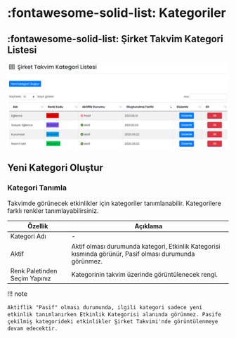 # :fontawesome-solid-list: Kategoriler

## :fontawesome-solid-list: Şirket Takvim Kategori Listesi

![](./images/kategoriListesi.png)

## Yeni Kategori Oluştur

### <a name="haber-tanimla"></a>Kategori Tanımla

Takvimde görünecek etkinlikler için kategoriler tanımlanabilir. Kategorilere farklı renkler tanımlayabilirsiniz.

| Özellik                       | Açıklama                                                     |
| ----------------------------- | ------------------------------------------------------------ |
| Kategori Adı                  | -                                                            |
| Aktif                         | Aktif olması durumunda kategori, Etkinlik Kategorisi kısmında görünür, Pasif olması durumunda görünmez. |
| Renk Paletinden Seçim Yapınız | Kategorinin takvim üzerinde görüntülenecek rengi.            |

!!! note

    Aktiflik "Pasif" olması durumunda, ilgili kategori sadece yeni etkinlik tanımlanırken Etkinlik Kategorisi alanında görünmez. Pasife çekilmiş kategorideki etkinlikler Şirket Takvimi'nde görüntülenmeye devam edecektir.
